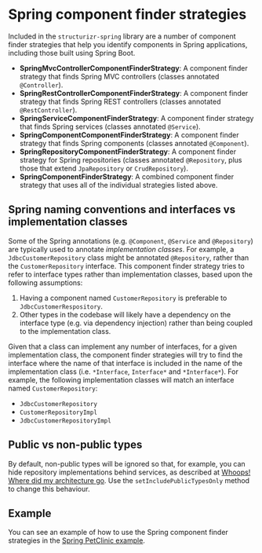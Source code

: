 # Spring component finder strategies

Included in the ```structurizr-spring``` library are a number of component finder strategies that help you identify components in Spring applications, including those built using Spring Boot.

* __SpringMvcControllerComponentFinderStrategy__: A component finder strategy that finds Spring MVC controllers (classes annotated ```@Controller```).
* __SpringRestControllerComponentFinderStrategy__: A component finder strategy that finds Spring REST controllers (classes annotated ```@RestController```).
* __SpringServiceComponentFinderStrategy__: A component finder strategy that finds Spring services (classes annotated ```@Service```).
* __SpringComponentComponentFinderStrategy__: A component finder strategy that finds Spring components (classes annotated ```@Component```).
* __SpringRepositoryComponentFinderStrategy__: A component finder strategy for Spring repositories (classes annotated ```@Repository```, plus those that extend ```JpaRepository``` or ```CrudRepository```).
* __SpringComponentFinderStrategy__: A combined component finder strategy that uses all of the individual strategies listed above.

## Spring naming conventions and interfaces vs implementation classes

Some of the Spring annotations (e.g. ```@Component```, ```@Service``` and ```@Repository```) are typically used to annotate _implementation classes_. For example, a ```JdbcCustomerRepository``` class might be annotated ```@Repository```, rather than the ```CustomerRepository``` interface. This component finder strategy tries to refer to interface types rather than implementation classes, based upon the following assumptions:

1. Having a component named ```CustomerRepository``` is preferable to ```JdbcCustomerRespository```.
2. Other types in the codebase will likely have a dependency on the interface type (e.g. via dependency injection) rather than being coupled to the implementation class.

Given that a class can implement any number of interfaces, for a given implementation class, the component finder strategies will try to find the interface where the name of that interface is included in the name of the implementation class (i.e. ```*Interface```, ```Interface*``` and ```*Interface*```). For example, the following implementation classes will match an interface named ```CustomerRepository```:

* ```JdbcCustomerRepository```
* ```CustomerRepositoryImpl```
* ```JdbcCustomerRepositoryImpl```

## Public vs non-public types

By default, non-public types will be ignored so that, for example, you can hide repository implementations behind services, as described at [Whoops! Where did my architecture go](http://olivergierke.de/2013/01/whoops-where-did-my-architecture-go/). Use the ```setIncludePublicTypesOnly``` method to change this behaviour.

## Example

You can see an example of how to use the Spring component finder strategies in the [Spring PetClinic example](spring-petclinic.md).